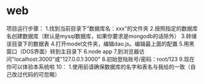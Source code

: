 # web
项目运行步骤： 1.找到当前目录下“数据库名：xxx”的文件夹 2.按照指定的数据库名创建数据库（默认是mysql数据库，如果你要求是mongodb的话除外） 3.转储该目录下的数据表 4.打开model文件夹，编辑dao.js。编辑最上面的配置 5.用黑窗口（DOS界面）转到主目录下 6.node app 7.到浏览器访问"localhost:3000"或"127.0.0.1:3000" 8.初始登陆账号/密码：root/123 9.现在你可以体验本系统啦 10： 1.使用前请确保数据库的名字和表名与我给的一致（自己改过代码的可忽略）
